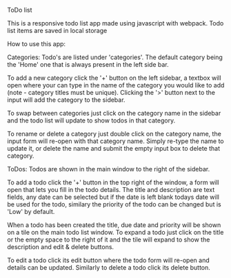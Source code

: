 ToDo list

This is a responsive todo list app made using javascript with webpack.
Todo list items are saved in local storage

How to use this app:

Categories:
Todo's are listed under 'categories'. The default category being the 'Home' one that is always present in the left side bar.

To add a new category click the '+' button on the left sidebar, a textbox will open where your can type in the name of the category you would like to add (note - category titles must be unique). Clicking the '>' button next to the input will add the category to the sidebar.

To swap between categories just click on the category name in the sidebar and the todo list will update to show todos in that category. 

To rename or delete a category just double click on the category name, the input form will re-open with that category name. Simply re-type the name to update it, or delete the name and submit the empty input box to delete that category.

ToDos:
Todos are shown in the main window to the right of the sidebar.

To add a todo click the '+' button in the top right of the window, a form will open that lets you fill in the todo details. The title and description are text fields, any date can be selected but if the date is left blank todays date will be used for the todo, similary the priority of the todo can be changed but is 'Low' by default.

When a todo has been created the title, due date and priority will be shown on a tile on the main todo list window.
To expand a todo just click on the title or the empty space to the right of it and the tile will expand to show the description and edit & delete buttons.

To edit a todo click its edit button where the todo form will re-open and details can be updated. Similarly to delete a todo click its delete button.